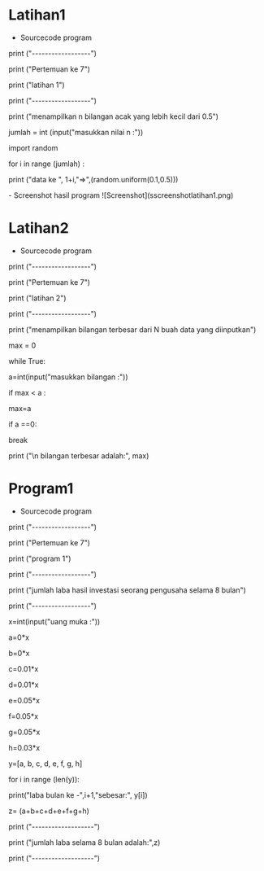 # Latihan1
- Sourcecode program
<p> print ("------------------")
<p> print ("Pertemuan ke 7")
<p> print ("latihan 1")
<p> print ("------------------")

<p> print ("menampilkan n bilangan acak yang lebih kecil dari 0.5")

<p> jumlah = int (input("masukkan nilai n :"))
<p> import random
<p> for i in range (jumlah) :

<p>    print ("data ke ", 1+i,"=>",(random.uniform(0.1,0.5))) 
<p>
<p>
- Screenshot hasil program
![Screenshot](sscreenshotlatihan1.png)
 


# Latihan2
- Sourcecode program
<p> print ("------------------")
<p> print ("Pertemuan ke 7")
<p> print ("latihan 2")
<p> print ("------------------")

<p> print ("menampilkan bilangan terbesar dari N buah data yang diinputkan")

<p> max = 0
<p> while True:
<p>    a=int(input("masukkan bilangan :"))
<p>    if max < a :
<p>        max=a
<p>    if a ==0:
<p>        break
<p>print ("\n bilangan terbesar adalah:", max)


# Program1
- Sourcecode program
<p> print ("------------------")
<p> print ("Pertemuan ke 7")
<p> print ("program 1")
<p> print ("------------------")

<p> print ("jumlah laba hasil investasi seorang pengusaha selama 8 bulan")
<p> print ("------------------")
<p> x=int(input("uang muka :"))

<p> a=0*x 
<p> b=0*x
<p> c=0.01*x
<p> d=0.01*x 
<p> e=0.05*x 
<p> f=0.05*x 
<p> g=0.05*x 
<p> h=0.03*x

<p> y=[a, b, c, d, e, f, g, h]
<p> for i in range (len(y)):
<p>    print("laba bulan ke -",i+1,"sebesar:", y[i])
<p> z= (a+b+c+d+e+f+g+h)
<p> print ("-------------------")
<p> print ("jumlah laba selama 8 bulan adalah:",z)
<p> print ("-------------------")
